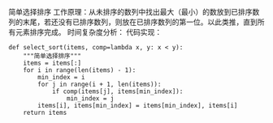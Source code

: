 简单选择排序
工作原理：从未排序的数列中找出最大（最小）的数放到已排序数列的末尾，若还没有已排序数列，则放在已排序数列的第一位。以此类推，直到所有元素排序完成。
时间复杂度分析：
代码实现：

```
def select_sort(items, comp=lambda x, y: x < y):
    """简单选择排序"""
    items = items[:]
    for i in range(len(items) - 1):
        min_index = i
        for j in range(i + 1, len(items)):
            if comp(items[j], items[min_index]):
                min_index = j
        items[i], items[min_index] = items[min_index], items[i]
    return items
```
